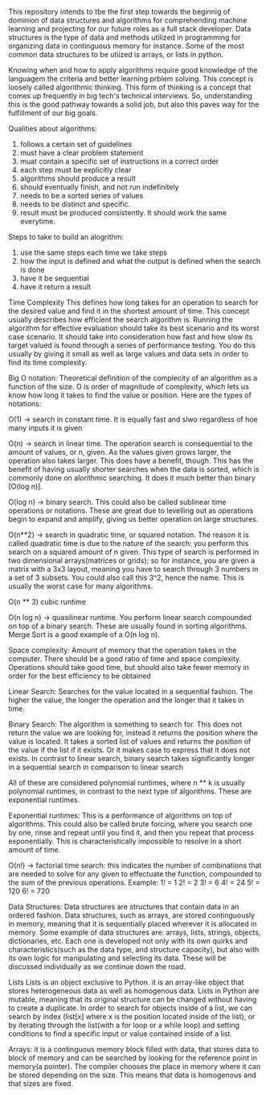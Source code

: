 This repository intends to tbe the first step towards the beginnig of dominion of data structures and algorithms for comprehending machine learning and projecting for our future roles as a full stack developer. Data structures is the type of data and methods utilized in programming for organizing data in continguous memory for instance. Some of the most common data structures to be utiized is arrays, or lists in python.

Knowing when and how to apply algorithms require good knowledge of the languagem the criteria and better learning prblem solving. This concept is loosely called algorithmic thinking. This form of thinking is a concept that comes up frequently in big tech's technical interviews. So, understanding this is the good pathway towards a solid job, but also this paves way for the fulfillment of our big goals.


Qualities about algorithms:
1) follows a certain set of guidelines
2) must have a clear problem statement
3) muat contain a specific set of instructions in a correct order
4) each step must be explicitly clear
5) algorithms should produce a result
6) should eventually finish, and not run indefinitely
7) needs to be a sorted series of values
8) needs to be distinct and specific.
9) result must be produced consistently. It should work the same everytime.

Steps to take to build an alogrithm:
1) use the same steps each time we take steps
2) how the input is defined and what the output is defined when the search is done
3) have it be sequential
4) have it return a result


Time Complexity
This defines how long takes for an operation to search for the desired value and find it in the shortest amount of time. This concept usually describes how efficient the search algorithm is. Running the algorithm for effective evaluation should take its best scenario and its worst case scenario. It should take into consideration how fast and how slow its target valued is found through a series of performance testing. You do this usually by giving it small as well as large values and data sets in order to find its time complexity. 

Big O notation:
Theoretical definition of the complecity of an algorithm as a function of the size. O is order of magnitude of complexity, which lets us know how long it takes to find the value or position. Here are the types of notations:

O(1) -> search in constant time. It is equally fast and slwo regardless of hoe many inputs it is given

O(n) -> search in linear time. The operation search is consequential to the amount of values, or n, given. As the values given grows larger, the operation also takes larger. This does have a benefit, though. This has the benefit of having usually shorter searches when the data is sorted, which is commonly done on alorithmic searching. It does it much better than binary [O(log n)].

O(log n) -> binary search. This could also be called sublinear time operations or notations. These are great due to levelling out as operations begin to expand and amplify, giving us better operation on large structures. 

O(n**2) -> search in quadratic time, or squared notation. The reason it is called quadratic time is due to the nature of the search: you perform this search on a squared amount of n given. This type of search is performed in two dimensional arrays(matrices or grids); so for instance, you are given a matrix with a 3x3 layout, meaning you have to search through 3 numbers in a set of 3 subsets. You could also call this 3^2, hence the name. This is usually the worst case for many algorithms. 

O(n ** 3) cubic runtime

O(n log n) -> quasilinear runtime. You perform linear search compounded on top of a binary search. These are usually found in sorting algorithms. Merge Sort is a good example of a O(n log n). 

Space complexity:
Amount of memory that the operation takes in the computer. There should be a good ratio of time and space complexity. Operations should take good time, but should also take fewer memory in order for the best efficiency to be obtained


Linear Search:
Searches for the value located in a sequential fashion. The higher the value, the longer the operation and the longer that it takes in time. 

Binary Search:
The algorithm is something to search for. This does not return the value we are looking for, instead it returns the position where the value is located. It takes a sorted list of values and returns the position of the value if the list if it exists. Or it makes case to express that it does not exists. In contrast to linear search, binary search takes significantly longer in a sequential search in comparison to linear search


All of these are considered polynomial runtimes, where n ** k is usually polynomial runtimes, in contrast to the next type of algorithms. These are exponential runtimes.

Exponential runtimes:
This is a performance of algorithms on top of algorithms. This could also be called brute forcing, where you search one by one, rinse and repeat until you find it, and then you repeat that process exponentially. This is characteristically impossible to resolve in a short amount of time.

O(n!) -> factorial time search: this indicates the number of combinations that are needed to solve for any given to effectuate the function, compounded to the sum of the previous operations. Example:
1! = 1
2! = 2
3! = 6
4! = 24
5! = 120
6! = 720

Data Structures:
Data structures are structures that contain data in an ordered fashion. Data structures, such as arrays, are stored continguously in memory, meaning that it is sequentially placed wherever it is allocated in memory. Some example of data structures are: arrays, lists, strings, objects, dictionaries, etc. Each one is developed not only with its own quirks and characteristics(such as the data type, and structure capacity), but also with its own logic for manipulating and selecting its data. These will be discussed individually as we continue down the road.

Lists
Lists is an object exclusive to Python. it is an array-like object that stores heterogeneous data as well as homogenous data. Lists in Python are mutable, meaning that its original structure can be changed without having to create a duplicate. In order to search for objects inside of a list, we can search by index (list[x] where x is the position located inside of the list), or by iterating through the list(with a for loop or a while loop) and setting conditions to find a specific input or value contained inside of a list. 

Arrays:
it is a continguous memory block filled with data, that stores data to  block of memory and can be searched by looking for the reference point in memory(a pointer). The compiler chooses the place in memory where it can be stored depending on the size. This means that data is homogenous and that sizes are fixed. 